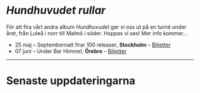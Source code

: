 
# *Hundhuvudet rullar*

För att fira vårt andra album *Hundhuvudet* ger vi oss ut på en turné under året, från Luleå i norr till Malmö i söder. Hoppas vi ses! Mer info kommer...

- 25 maj – Septembernatt firar 100 releaser, **Stockholm** – [Biljetter](https://www.tickster.com/sv/events/y1y32b178mr8nnl/2024-05-25/septembernatt-100-releaser)  
- 07 juni – Under Bar Himmel, **Örebro** – [Biljetter](https://www.tickster.com/sv/events/x2cvw3avgtpz9l7/2024-06-07/hastpojken-division-7-under-bar-himmel)  

---

# Senaste uppdateringarna
